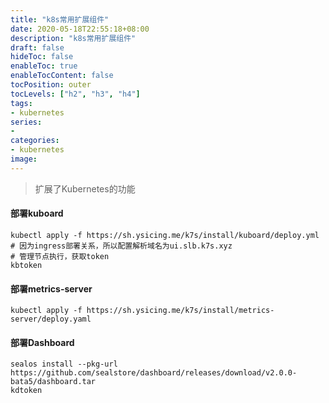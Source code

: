 ```yaml
---
title: "k8s常用扩展组件"
date: 2020-05-18T22:55:18+08:00
description: "k8s常用扩展组件"
draft: false
hideToc: false
enableToc: true
enableTocContent: false
tocPosition: outer
tocLevels: ["h2", "h3", "h4"]
tags: 
- kubernetes
series:
-
categories: 
- kubernetes
image:
---
```


> 扩展了Kubernetes的功能

#### 部署kuboard

```
kubectl apply -f https://sh.ysicing.me/k7s/install/kuboard/deploy.yml
# 因为ingress部署关系，所以配置解析域名为ui.slb.k7s.xyz
# 管理节点执行，获取token
kbtoken
```

#### 部署metrics-server

```
kubectl apply -f https://sh.ysicing.me/k7s/install/metrics-server/deploy.yaml
```

#### 部署Dashboard

```
sealos install --pkg-url https://github.com/sealstore/dashboard/releases/download/v2.0.0-bata5/dashboard.tar
kdtoken
```